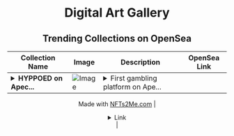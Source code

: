 <div align="center">

# Digital Art Gallery

## Trending Collections on OpenSea

| Collection Name                       | Image                                                                                     | Description                       | OpenSea Link                                                                                          |
|---------------------------------------|-------------------------------------------------------------------------------------------|-----------------------------------|--------------------------------------------------------------------------------------------------------|
| **<details><summary>HYPPOED on Apec...</summary>HYPPOED on Apechain</details>** | ![Image](https://i.seadn.io/s/raw/files/a4bd32756064f54df7b3c1f25ca22e38.jpg?w=500&auto=format?w=200&auto=format) | <details><summary>First gambling platform on Ape...</summary>First gambling platform on Apechain is in making , reveal after mint out

Made with [NFTs2Me.com](https://nfts2me.com/)</details> | <details><summary>Link</summary>[HYPPOED on Apechain](https://opensea.io/collection/hyppoed-on-apechain)</details> |

</div>